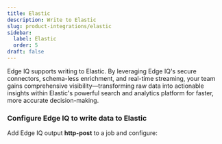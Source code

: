 ```yaml
---
title: Elastic
description: Write to Elastic
slug: product-integrations/elastic
sidebar:
  label: Elastic
  order: 5
draft: false
---
```


Edge IQ supports writing to Elastic. By leveraging Edge IQ's secure connectors, schema-less enrichment, and real-time streaming, your team gains comprehensive visibility—transforming raw data into actionable insights within Elastic's powerful search and analytics platform for faster, more accurate decision-making.

### Configure Edge IQ to write data to Elastic

Add Edge IQ output **http-post** to a job and configure:
